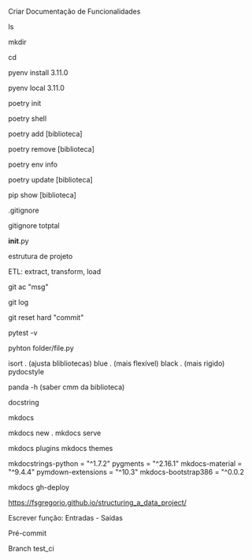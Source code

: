 Criar Documentação de Funcionalidades

ls

mkdir

cd

pyenv install 3.11.0

pyenv local 3.11.0

poetry init

poetry shell

poetry add [biblioteca]

poetry remove [biblioteca]

poetry env info

poetry update [biblioteca]

pip show [biblioteca]

.gitignore

gitignore totptal

__init__.py

estrutura de projeto


ETL: extract, transform, load

git ac "msg"


git log

git reset hard "commit"

pytest -v

pyhton folder/file.py


isort . (ajusta blibliotecas)
blue . (mais flexível)
black . (mais rigido)
pydocstyle

panda -h (saber cmm da biblioteca)

docstring


mkdocs

mkdocs new .
mkdocs serve

mkdocs plugins
mkdocs themes

mkdocstrings-python = "^1.7.2"
pygments = "^2.16.1"
mkdocs-material = "^9.4.4"
pymdown-extensions = "^10.3"
mkdocs-bootstrap386 = "^0.0.2

mkdocs gh-deploy

https://fsgregorio.github.io/structuring_a_data_project/

Escrever função:
Entradas - Saídas


Pré-commit

Branch test_ci